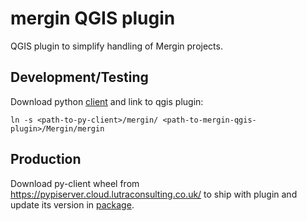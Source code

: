 # mergin QGIS plugin

QGIS plugin to simplify handling of Mergin projects.

## Development/Testing
Download python [client](https://gitlab.cloud.lutraconsulting.co.uk/mergin/py-client) and
link to qgis plugin:

    ln -s <path-to-py-client>/mergin/ <path-to-mergin-qgis-plugin>/Mergin/mergin

## Production
Download py-client wheel from https://pypiserver.cloud.lutraconsulting.co.uk/ to ship with plugin
and update its version in [package](Mergin/__init__.py).